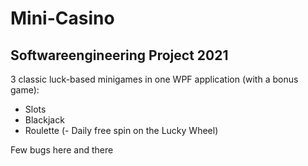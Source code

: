 # Mini-Casino

## Softwareengineering Project 2021

3 classic luck-based minigames in one WPF application (with a bonus game):
  - Slots
  - Blackjack
  - Roulette 
  (- Daily free spin on the Lucky Wheel)
  
 Few bugs here and there 
  
 
